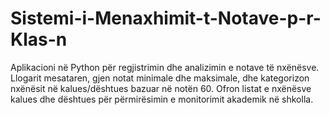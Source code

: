 # Sistemi-i-Menaxhimit-t-Notave-p-r-Klas-n
Aplikacioni në Python për regjistrimin dhe analizimin e notave të nxënësve. Llogarit mesataren, gjen notat minimale dhe maksimale, dhe kategorizon nxënësit në kalues/dështues bazuar në notën 60. Ofron listat e nxënësve kalues dhe dështues për përmirësimin e monitorimit akademik në shkolla.
